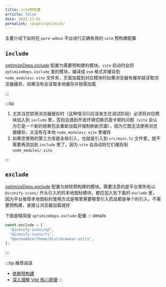 ```yaml
---
title: vite预构建
article: false
date: 2022-12-01
permalink: /pages/optimize/
---
```


主要介绍下如何在 `pure-admin` 平台进行正确有效的 `vite` 预构建配置

## `include`

[optimizeDeps.include](https://github.com/ronnaces/ronna-admin/blob/main/build/optimize.ts#L7) 配置为需要预构建的模块。`vite` 启动时会将 `optimizeDeps.include` 里的模块，编译成 `esm` 格式并缓存到 `node_modules/.vite` 文件夹，页面加载到对应模块时如果浏览器有缓存就读取浏览器缓存，如果没有会读取本地缓存并按需加载

:::

:::tip

1. 尤其当您禁用浏览器缓存时（这种情况只应该发生在调试阶段）必须将对应模块加入到 `include` 里，否则会遇到开发环境切换页面卡顿的问题（`vite` 会认为它是一个新的依赖包会重新加载并强制刷新页面），因为它既无法使用浏览器缓存，又没有在本地 `node_modules/.vite` 里缓存
2. 如果您使用的第三方库是全局引入，也就是引入到 `src/main.ts` 文件里，就不需要再添加到 `include` 里了，因为 `vite` 会自动将它们缓存到 `node_modules/.vite`

:::

## `exclude`

[optimizeDeps.exclude](https://github.com/ronnaces/ronna-admin/blob/main/build/optimize.ts#L25) 配置为排除预构建的模块。需要注意的是平台里所有以 `@iconify-icons/` 开头引入的的本地图标模块，都应加入到下面的 `exclude` 里，因为平台推荐本地图标的使用方式是哪里需要哪里引入而且都是单个的引入，不需要预构建，直接让浏览器加载就好

下面是精简版 `optimizeDeps.exclude` 配置
::: details

```ts
const exclude = [
  "@iconify-icons/ep",
  "@iconify-icons/ri",
  "@pureadmin/theme/dist/browser-utils",
];
```

:::

:::tip 推荐阅读

- [依赖预构建](https://cn.vitejs.dev/guide/dep-pre-bundling.html) <Badge text="vite文档"/>
- [深入理解 Vite 核心原理](https://juejin.cn/post/7064853960636989454)
  :::
